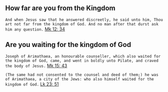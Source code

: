 
## How far are you from the Kingdom

`And when Jesus saw that he answered discreetly, he said unto him, Thou art not far from the kingdom of God. And no man after that durst ask him any question.` [Mk 12: 34](https://biblehub.com/mark/12-34.htm)

## Are you waiting for the kingdom of God

`Joseph of Arimathaea, an honourable counseller, which also waited for the kingdom of God, came, and went in boldly unto Pilate, and craved the body of Jesus.` [Mk 15: 43](https://biblehub.com/mark/15-43.htm)

`(The same had not consented to the counsel and deed of them;) he was of Arimathaea, a city of the Jews: who also himself waited for the kingdom of God.` [Lk 23: 51](https://biblehub.com/luke/23-51.htm)

